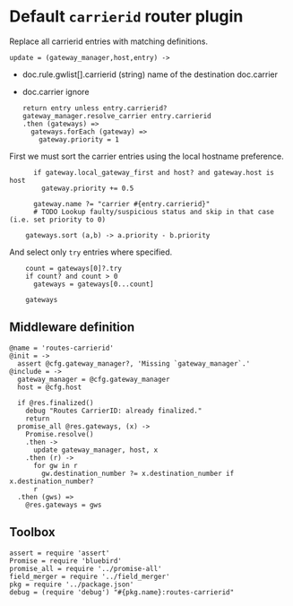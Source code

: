 Default `carrierid` router plugin
=================================

Replace all carrierid entries with matching definitions.

    update = (gateway_manager,host,entry) ->

* doc.rule.gwlist[].carrierid (string) name of the destination doc.carrier
* doc.carrier ignore

      return entry unless entry.carrierid?
      gateway_manager.resolve_carrier entry.carrierid
      .then (gateways) =>
        gateways.forEach (gateway) =>
          gateway.priority = 1

First we must sort the carrier entries using the local hostname preference.

          if gateway.local_gateway_first and host? and gateway.host is host
            gateway.priority += 0.5

          gateway.name ?= "carrier #{entry.carrierid}"
          # TODO Lookup faulty/suspicious status and skip in that case (i.e. set priority to 0)

        gateways.sort (a,b) -> a.priority - b.priority

And select only `try` entries where specified.

        count = gateways[0]?.try
        if count? and count > 0
          gateways = gateways[0...count]

        gateways

Middleware definition
---------------------

    @name = 'routes-carrierid'
    @init = ->
      assert @cfg.gateway_manager?, 'Missing `gateway_manager`.'
    @include = ->
      gateway_manager = @cfg.gateway_manager
      host = @cfg.host

      if @res.finalized()
        debug "Routes CarrierID: already finalized."
        return
      promise_all @res.gateways, (x) ->
        Promise.resolve()
        .then ->
          update gateway_manager, host, x
        .then (r) ->
          for gw in r
            gw.destination_number ?= x.destination_number if x.destination_number?
          r
      .then (gws) =>
        @res.gateways = gws

Toolbox
-------

    assert = require 'assert'
    Promise = require 'bluebird'
    promise_all = require '../promise-all'
    field_merger = require '../field_merger'
    pkg = require '../package.json'
    debug = (require 'debug') "#{pkg.name}:routes-carrierid"
